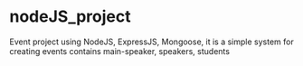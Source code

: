 # nodeJS_project
Event project using NodeJS, ExpressJS, Mongoose, it is a simple system for creating events  contains main-speaker, speakers, students 

